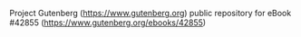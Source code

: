 Project Gutenberg (https://www.gutenberg.org) public repository for eBook #42855 (https://www.gutenberg.org/ebooks/42855)
